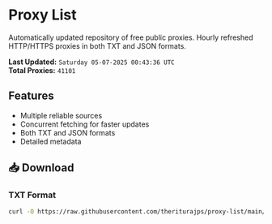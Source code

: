 # Proxy List

Automatically updated repository of free public proxies. Hourly refreshed HTTP/HTTPS proxies in both TXT and JSON formats.

**Last Updated:** `Saturday 05-07-2025 00:43:36 UTC`  
**Total Proxies:** `41101`

## Features
- Multiple reliable sources
- Concurrent fetching for faster updates
- Both TXT and JSON formats
- Detailed metadata

## 📥 Download

### TXT Format
```bash
curl -O https://raw.githubusercontent.com/theriturajps/proxy-list/main/proxies.txt